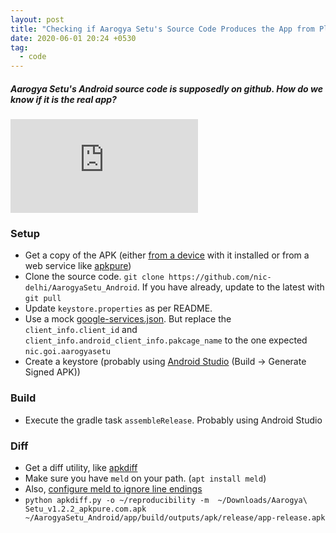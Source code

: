 ```yaml
---
layout: post
title: "Checking if Aarogya Setu's Source Code Produces the App from Play Store"
date: 2020-06-01 20:24 +0530
tag:
  - code
---
```


##### Aarogya Setu's Android source code is supposedly on github. How do we know if it is the real app? #####

<div class="youtube-embed">
<iframe src="https://www.youtube.com/embed/qU16qhccknQ" frameborder="0" allow="accelerometer; autoplay; encrypted-media; gyroscope; picture-in-picture" allowfullscreen></iframe>
</div>

### Setup ###
* Get a copy of the APK (either [from a device](https://gist.github.com/oozzal/8646279) with it installed or from a web service like [apkpure](https://apkpure.com/aarogya-setu/nic.goi.aarogyasetu/))
* Clone the source code. `git clone https://github.com/nic-delhi/AarogyaSetu_Android`. If you have already, update to the latest with `git pull`
* Update `keystore.properties` as per README.
* Use a mock [google-services.json](https://github.com/firebase/quickstart-android/blob/master/mock-google-services.json). But replace the `client_info.client_id` and `client_info.android_client_info.pakcage_name` to the one expected `nic.goi.aarogyasetu`
* Create a keystore (probably using [Android Studio](https://www.youtube.com/watch?v=HNbtFTtq-8o) (Build -> Generate Signed APK))

### Build ###

* Execute the gradle task `assembleRelease`. Probably using Android Studio


### Diff ###
* Get a diff utility, like [apkdiff](https://github.com/daniellockyer/apkdiff)
* Make sure you have `meld` on your path. (`apt install meld`)
* Also, [configure meld to ignore line endings](https://rootfs.wordpress.com/2011/03/09/ubuntu-ignore-line-ending-differences-in-the-meld-tool/)
* `python apkdiff.py -o ~/reproducibility -m  ~/Downloads/Aarogya\ Setu_v1.2.2_apkpure.com.apk ~/AarogyaSetu_Android/app/build/outputs/apk/release/app-release.apk`